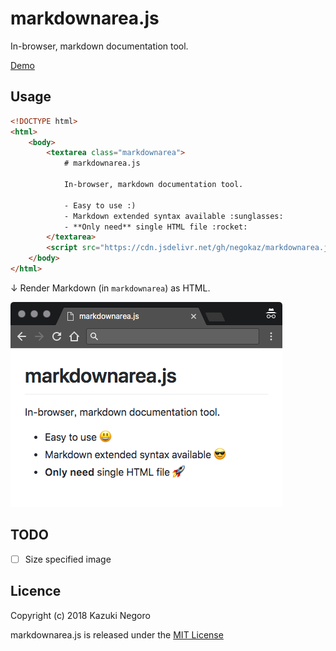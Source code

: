 # markdownarea.js

In-browser, markdown documentation tool.

[Demo](https://negokaz.github.io/markdownarea.js)

## Usage

```html
<!DOCTYPE html>
<html>
    <body>
        <textarea class="markdownarea">
            # markdownarea.js

            In-browser, markdown documentation tool.

            - Easy to use :)
            - Markdown extended syntax available :sunglasses:
            - **Only need** single HTML file :rocket:
        </textarea>
        <script src="https://cdn.jsdelivr.net/gh/negokaz/markdownarea.js@v0.2.2/dist/markdownarea.js"></script>
    </body>
</html>
```

↓ Render Markdown (in `markdownarea`) as HTML.

![](docs/img/rendered.png)


## TODO

- [ ] Size specified image

## Licence

Copyright (c) 2018 Kazuki Negoro

markdownarea.js is released under the [MIT License](./LICENSE)